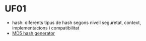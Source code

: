 # UF01

- hash: diferents tipus de hash segons nivell seguretat, context, implementacions i compatibilitat
- [MD5 hash generator](https://www.md5hashgenerator.com/)
